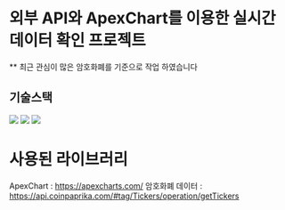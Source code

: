 # 외부 API와 ApexChart를 이용한 실시간 데이터 확인 프로젝트
** 최근 관심이 많은 암호화폐를 기준으로 작업 하였습니다
## 기술스택
<img src="https://img.shields.io/badge/typescript-3178C6?style=for-the-badge&logo=typescript&logoColor=white">
<img src="https://img.shields.io/badge/react-61DAFB?style=for-the-badge&logo=React&logoColor=white">
<img src="https://img.shields.io/badge/react-query-61DAFB?style=for-the-badge&logo=React Query&logoColor=white">

# 사용된 라이브러리
ApexChart : https://apexcharts.com/
암호화폐 데이터 : https://api.coinpaprika.com/#tag/Tickers/operation/getTickers
